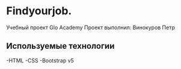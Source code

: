 # Findyourjob.
Учебный проект Glo Academy
Проект выполнил: Винокуров Петр
## Используемые технологии
-HTML
-CSS
-Bootstrap v5
